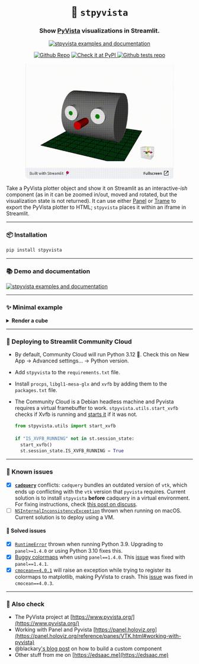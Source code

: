 <h1 align="center">
  <b>🧊 <code>stpyvista</code></b>
</h1>

<h3 align="center">
  Show <a href="https://docs.pyvista.org/index.html">PyVista</a> visualizations in Streamlit.
</h3>

<p align="center">
<a href="https://stpyvista.streamlit.app/"><img alt="stpyvista examples and documentation" src="https://img.shields.io/static/v1?label=%20&message=Open%20in%20Community%20Cloud&color=pink&logo=streamlit" width=200></a> 
</p>

<p align="center">
<a href="https://github.com/edsaac/stpyvista"><img alt="Github Repo" src="https://img.shields.io/static/v1?label=&message=Source code&color=purple&logo=github"></a> 
<a href="https://pypi.org/project/stpyvista/"><img alt="Check it at PyPI" src="https://badgen.net/pypi/v/stpyvista/">
<a href="https://github.com/edsaac/stpyvista-tests"><img alt="Github tests repo" src="https://img.shields.io/static/v1?label=&message=Examples&color=purple&logo=github"></a>
</p>
  
<p align="center">
<a href="https://stpyvista.streamlit.app"><img alt="Streamlit Cloud" src="assets/stpyvista_intro_crop.gif" width="400"></a>
</p>

Take a PyVista plotter object and show it on Streamlit as an interactive<em>-ish</em> component (as in it can be zoomed in/out, moved and rotated, but the visualization state is not returned). It can use either [Panel](https://panel.holoviz.org/reference/panes/VTK.html#working-with-pyvista) or [Trame](https://docs.pyvista.org/user-guide/jupyter/trame#trame-jupyter) to export the PyVista plotter to HTML; `stpyvista` places it within an iframe in Streamlit.

******
### 📦 Installation 

```sh
pip install stpyvista
```

******

### 📚 Demo and documentation 

<a href="https://stpyvista.streamlit.app/"><img alt="stpyvista examples and documentation" src="https://img.shields.io/static/v1?label=%20&message=Open%20in%20Community%20Cloud&color=pink&logo=streamlit" width=200></a> 

******

### ✨ Minimal example
<details>
<summary>
<b>Render a cube</b>
</summary>
  
```python
import streamlit as st
import pyvista as pv
from stpyvista import stpyvista

## Initialize a plotter object
plotter = pv.Plotter(window_size=[400,400])

## Create a mesh with a cube 
mesh = pv.Cube()

## Add some scalar field associated to the mesh
mesh['my_scalar'] = mesh.points[:, 2] * mesh.points[:, 0]

## Add mesh to the plotter
plotter.add_mesh(mesh, scalars='my_scalar', cmap='bwr')

## Final touches
plotter.view_isometric()
plotter.add_scalar_bar()
plotter.background_color = 'white'

## Pass a key to avoid re-rendering at each page change
stpyvista(plotter, key="pv_cube")

```
</details>

****

### 🎈 Deploying to Streamlit Community Cloud

- By default, Community Cloud will run Python 3.12 🎈. Check this on New App → Advanced settings... → Python version.
- Add `stpyvista` to the `requirements.txt` file.
- Install `procps`, `libgl1-mesa-glx` and `xvfb` by adding them to the `packages.txt` file.
- The Community Cloud is a Debian headless machine and Pyvista requires a virtual framebuffer to work. `stpyvista.utils.start_xvfb` checks if Xvfb is running and [starts it](https://docs.pyvista.org/version/stable/api/utilities/_autosummary/pyvista.start_xvfb) if it was not. 

  ```python
  from stpyvista.utils import start_xvfb

  if "IS_XVFB_RUNNING" not in st.session_state:
    start_xvfb()
    st.session_state.IS_XVFB_RUNNING = True 
  ```

****

### 🚩 Known issues
- [x] [**`cadquery`**](https://github.com/edsaac/stpyvista/issues/25) conflicts: `cadquery` bundles an outdated version of `vtk`, which ends up conflicting with the `vtk` version that `pyvista` requires. Current solution is to install `stpyvista` **before** cadquery in a virtual environment. For fixing instructions, check [this post on discuss](https://discuss.streamlit.io/t/solved-importerror-vtk-version-conflict-with-cadquery-stpyvista-on-streamlit-cloud/91840).
- [ ] [`NSInternalInconsistencyException`](https://github.com/edsaac/stpyvista/issues/14) thrown when running on macOS. Current solution is to deploy using a VM.

#### 🍹 Solved issues 
- [x] [`RuntimeError`](https://github.com/edsaac/stpyvista/issues/17) thrown when running Python 3.9. Upgrading to `panel>=1.4.0` or using Python 3.10 fixes this.
- [x] [Buggy colormaps](https://github.com/edsaac/stpyvista/issues/19) when using `panel==1.4.0`. This [issue](https://github.com/holoviz/panel/issues/6627) was fixed with `panel==1.4.1`.
- [x] [`cmocean==4.0.1`](https://github.com/matplotlib/cmocean/releases/tag/v4.0.1) will raise an exception while trying to register its colormaps to matplotlib, making PyVista to crash. This [issue](https://github.com/matplotlib/cmocean/issues/107) was fixed in `cmocean==4.0.3`.
      
****

### 🍏 Also check
* The PyVista project at [https://www.pyvista.org/](https://www.pyvista.org/)
* Working with Panel and Pyvista [https://panel.holoviz.org](https://panel.holoviz.org/reference/panes/VTK.html#working-with-pyvista)
* @blackary['s blog post](https://blog.streamlit.io/how-to-build-your-own-streamlit-component/) on how to build a custom component
* Other stuff from me on [https://edsaac.me](https://edsaac.me)
